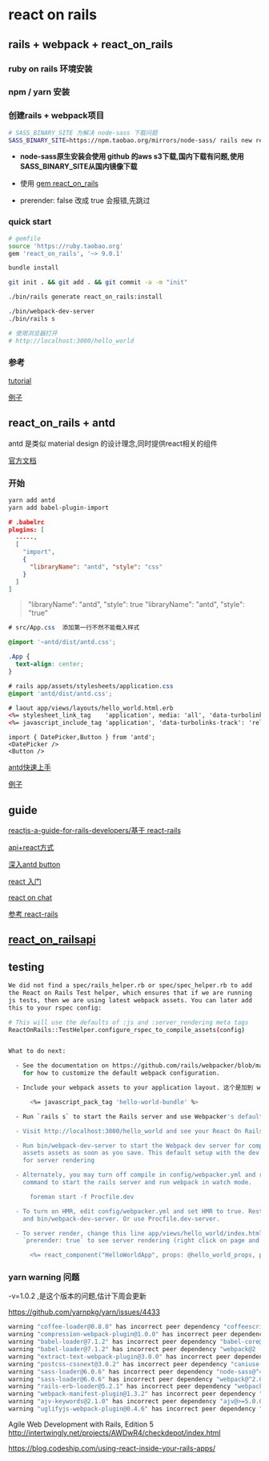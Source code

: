 # react on rails

## rails + webpack + react_on_rails

### ruby on rails 环境安装

### npm / yarn 安装

### 创建rails + webpack项目

```bash
# SASS_BINARY_SITE 为解决 node-sass 下载问题
SASS_BINARY_SITE=https://npm.taobao.org/mirrors/node-sass/ rails new reactdemo2 --webpack=react --skip-bundle
```

- **node-sass原生安装会使用 github 的aws s3下载,国内下载有问题,使用SASS_BINARY_SITE从国内镜像下载**

- 使用 [gem react_on_rails](https://github.com/shakacode/react_on_rails)
- prerender: false 改成 true 会报错,先跳过

### quick start

```bash
# gemfile
source 'https://ruby.taobao.org'
gem 'react_on_rails', '~> 9.0.1'

bundle install

git init . && git add . && git commit -a -m "init"

./bin/rails generate react_on_rails:install

./bin/webpack-dev-server
./bin/rails s

# 使用浏览器打开
# http://localhost:3000/hello_world

```

### 参考

[tutorial](https://github.com/shakacode/react_on_rails/blob/master/docs/tutorial.md)

[例子](https://github.com/shakacode/react-webpack-rails-tutorial)

## react_on_rails + antd

antd 是类似 material design 的设计理念,同时提供react相关的组件

[官方文档](https://ant.design/docs/react/introduce-cn)

### 开始

```bash
yarn add antd
yarn add babel-plugin-import
```

```json
# .babelrc
plugins: [
  .....,
  [
    "import",
    {
      "libraryName": "antd", "style": "css"
    }
  ]
]
```

> "libraryName": "antd", "style": true
> "libraryName": "antd", "style": "true"

```css
# src/App.css  添加第一行不然不能载入样式

@import '~antd/dist/antd.css';

.App {
  text-align: center;
}

```

```css
# rails app/assets/stylesheets/application.css
@import 'antd/dist/antd.css';
```

```html
# laout app/views/layouts/hello_world.html.erb
<%= stylesheet_link_tag    'application', media: 'all', 'data-turbolinks-track': 'reload' %>
<%= javascript_include_tag 'application', 'data-turbolinks-track': 'reload' %>

```

```javascipt
import { DatePicker,Button } from 'antd';
<DatePicker />
<Button />
```

[antd快速上手](https://ant.design/docs/react/getting-started-cn)

[例子](https://github.com/kbravi/rails_react_antd_boilerplate)

## guide

[reactjs-a-guide-for-rails-developers/基于 react-rails](https://www.airpair.com/reactjs/posts/reactjs-a-guide-for-rails-developers)

[api+react方式](https://medium.com/superhighfives/a-top-shelf-web-stack-rails-5-api-activeadmin-create-react-app-de5481b7ec0b)

[深入antd button](http://reactkungfu.com/2017/03/diving-into-ant-design-internals-button/)

[react 入门](https://segmentfault.com/a/1190000004570818)

[react on chat](https://github.com/learnetto/reactchat)

[参考 react-rails](https://github.com/reactjs/react-rails)

## [react_on_railsapi](/doc/react/react_on_railsapi.md)



## testing

```bash
We did not find a spec/rails_helper.rb or spec/spec_helper.rb to add
the React on Rails Test helper, which ensures that if we are running
js tests, then we are using latest webpack assets. You can later add
this to your rspec config:

# This will use the defaults of :js and :server_rendering meta tags
ReactOnRails::TestHelper.configure_rspec_to_compile_assets(config)


What to do next:

  - See the documentation on https://github.com/rails/webpacker/blob/master/docs/webpack.md
    for how to customize the default webpack configuration.

  - Include your webpack assets to your application layout. 这个是加到 webpack asset 里,不加也可以

      <%= javascript_pack_tag 'hello-world-bundle' %>

  - Run `rails s` to start the Rails server and use Webpacker's default lazy compilation.

  - Visit http://localhost:3000/hello_world and see your React On Rails app running!

  - Run bin/webpack-dev-server to start the Webpack dev server for compilation of Webpack
    assets assets as soon as you save. This default setup with the dev server does not work
    for server rendering

  - Alternately, you may turn off compile in config/webpacker.yml and run the foreman
    command to start the rails server and run webpack in watch mode.

      foreman start -f Procfile.dev

  - To turn on HMR, edit config/webpacker.yml and set HMR to true. Restart the rails server
    and bin/webpack-dev-server. Or use Procfile.dev-server.

  - To server render, change this line app/views/hello_world/index.html.erb to
    `prerender: true` to see server rendering (right click on page and select "view source").

      <%= react_component("HelloWorldApp", props: @hello_world_props, prerender: true) %>
```

### yarn warning 问题

-v=1.0.2 ,是这个版本的问题,估计下周会更新

<https://github.com/yarnpkg/yarn/issues/4433>

```bash
warning "coffee-loader@0.8.0" has incorrect peer dependency "coffeescript@>= 1.8.x".
warning "compression-webpack-plugin@1.0.0" has incorrect peer dependency "webpack@^2.0.0 || ^3.0.0".
warning "babel-loader@7.1.2" has incorrect peer dependency "babel-core@6 || 7 || ^7.0.0-alpha || ^7.0.0-beta || ^7.0.0-rc".
warning "babel-loader@7.1.2" has incorrect peer dependency "webpack@2 || 3".
warning "extract-text-webpack-plugin@3.0.0" has incorrect peer dependency "webpack@^3.1.0".
warning "postcss-cssnext@3.0.2" has incorrect peer dependency "caniuse-lite@^1.0.30000697".
warning "sass-loader@6.0.6" has incorrect peer dependency "node-sass@^4.0.0".
warning "sass-loader@6.0.6" has incorrect peer dependency "webpack@^2.0.0 || >= 3.0.0-rc.0 || ^3.0.0".
warning "rails-erb-loader@5.2.1" has incorrect peer dependency "webpack@^2.0.0 || >= 3.0.0-rc.0 || ^3.0.0".
warning "webpack-manifest-plugin@1.3.2" has incorrect peer dependency "webpack@1 || 2 || 3".
warning "ajv-keywords@2.1.0" has incorrect peer dependency "ajv@>=5.0.0".
warning "uglifyjs-webpack-plugin@0.4.6" has incorrect peer dependency "webpack@^1.9 || ^2 || ^2.1.0-beta || ^2.2.0-rc || ^3.0.0".
```

Agile Web Development with Rails, Edition 5
http://intertwingly.net/projects/AWDwR4/checkdepot/index.html

https://blog.codeship.com/using-react-inside-your-rails-apps/